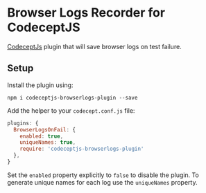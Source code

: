 # Browser Logs Recorder for CodeceptJS

[CodeceptJs](https://codecept.io) plugin that will save browser logs on test failure.

## Setup

Install the plugin using:

```shell
npm i codeceptjs-browserlogs-plugin --save
```

Add the helper to your `codecept.conf.js` file:

```js
plugins: {
  BrowserLogsOnFail: {
    enabled: true,
    uniqueNames: true,
    require: 'codeceptjs-browserlogs-plugin'
  },
}
```

Set the `enabled` property explicitly to `false` to disable the plugin. To generate unique names for each log use the `uniqueNames` property.